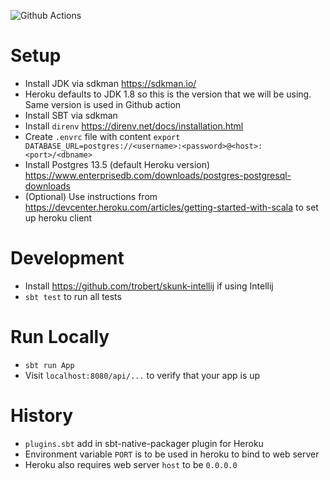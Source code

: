 ![Github Actions](https://github.com/laiboonh/repairs-backend/actions/workflows/ci_cd.yml/badge.svg)

# Setup

- Install JDK via sdkman https://sdkman.io/
- Heroku defaults to JDK 1.8 so this is the version that we will be using. Same version is used in Github action
- Install SBT via sdkman
- Install `direnv` https://direnv.net/docs/installation.html
- Create `.envrc` file with content `export DATABASE_URL=postgres://<username>:<password>@<host>:<port>/<dbname>`
- Install Postgres 13.5 (default Heroku version) https://www.enterprisedb.com/downloads/postgres-postgresql-downloads
- (Optional) Use instructions from https://devcenter.heroku.com/articles/getting-started-with-scala to set up heroku
  client

# Development

- Install https://github.com/trobert/skunk-intellij if using Intellij
- `sbt test` to run all tests

# Run Locally

- `sbt run App`
- Visit `localhost:8080/api/...` to verify that your app is up

# History

- `plugins.sbt` add in sbt-native-packager plugin for Heroku
- Environment variable `PORT` is to be used in heroku to bind to web server
- Heroku also requires web server `host` to be `0.0.0.0`